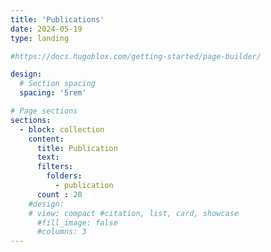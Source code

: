 ```yaml
---
title: 'Publications'
date: 2024-05-19
type: landing

#https://docs.hugoblox.com/getting-started/page-builder/

design:
  # Section spacing
  spacing: '5rem'

# Page sections
sections:
  - block: collection
    content:
      title: Publication
      text: 
      filters:
        folders:
          - publication
      count : 20
    #design:
    # view: compact #citation, list, card, showcase
      #fill_image: false
      #columns: 3
---
```

